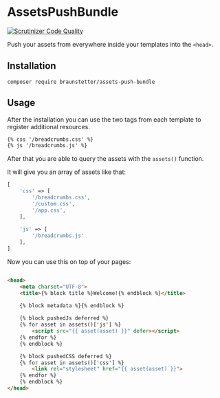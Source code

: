 # AssetsPushBundle

[![Scrutinizer Code Quality](https://scrutinizer-ci.com/g/braunstetter/assets-push-bundle/badges/quality-score.png?b=main)](https://scrutinizer-ci.com/g/braunstetter/assets-push-bundle/?branch=main)

Push your assets from everywhere inside your templates into the `<head>`.

## Installation

`composer require braunstetter/assets-push-bundle`

## Usage

After the installation you can use the two tags from each template to register additional resources.

```html
{% css '/breadcrumbs.css' %}
{% js '/breadcrumbs.js' %}
```

After that you are able to query the assets with the `assets()` function.

It will give you an array of assets like that:

```php
[
    'css' => [
        '/breadcrumbs.css',
        '/custom.css',
        '/app.css',
    ],
    
    'js' => [
        '/breadcrumbs.js'
    ],
]
```

Now you can use this on top of your pages:

```html

<head>
    <meta charset="UTF-8">
    <title>{% block title %}Welcome!{% endblock %}</title>

    {% block metadata %}{% endblock %}
    
    {% block pushedJs deferred %}
    {% for asset in assets()['js'] %}
        <script src="{{ asset(asset) }}" defer></script>
    {% endfor %}
    {% endblock %}

    {% block pushedCSS deferred %}
    {% for asset in assets()['css'] %}
        <link rel="stylesheet" href="{{ asset(asset) }}">
    {% endfor %}
    {% endblock %}
</head>

```
